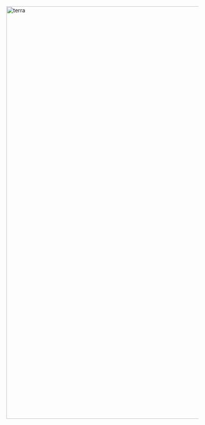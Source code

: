<img width="1363" height="1081" alt="terra" src="https://github.com/user-attachments/assets/ff1a8b77-3ea9-4177-bfe2-bf512f80d812" />
